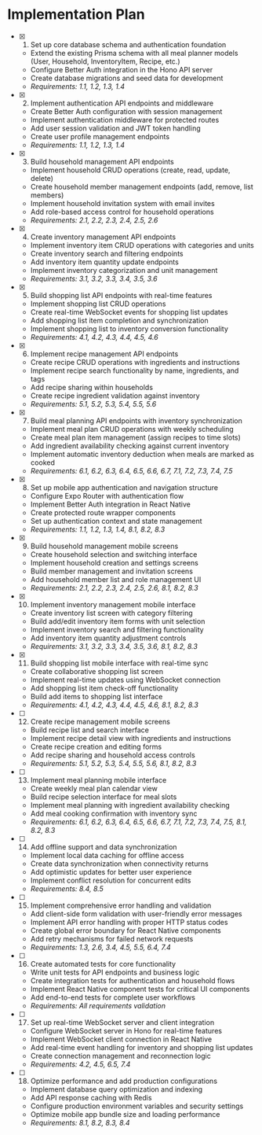 # Implementation Plan

- [x] 1. Set up core database schema and authentication foundation
  - Extend the existing Prisma schema with all meal planner models (User, Household, InventoryItem, Recipe, etc.)
  - Configure Better Auth integration in the Hono API server
  - Create database migrations and seed data for development
  - _Requirements: 1.1, 1.2, 1.3, 1.4_

- [x] 2. Implement authentication API endpoints and middleware
  - Create Better Auth configuration with session management
  - Implement authentication middleware for protected routes
  - Add user session validation and JWT token handling
  - Create user profile management endpoints
  - _Requirements: 1.1, 1.2, 1.3, 1.4_

- [x] 3. Build household management API endpoints
  - Implement household CRUD operations (create, read, update, delete)
  - Create household member management endpoints (add, remove, list members)
  - Implement household invitation system with email invites
  - Add role-based access control for household operations
  - _Requirements: 2.1, 2.2, 2.3, 2.4, 2.5, 2.6_

- [x] 4. Create inventory management API endpoints
  - Implement inventory item CRUD operations with categories and units
  - Create inventory search and filtering endpoints
  - Add inventory item quantity update endpoints
  - Implement inventory categorization and unit management
  - _Requirements: 3.1, 3.2, 3.3, 3.4, 3.5, 3.6_

- [x] 5. Build shopping list API endpoints with real-time features
  - Implement shopping list CRUD operations
  - Create real-time WebSocket events for shopping list updates
  - Add shopping list item completion and synchronization
  - Implement shopping list to inventory conversion functionality
  - _Requirements: 4.1, 4.2, 4.3, 4.4, 4.5, 4.6_

- [x] 6. Implement recipe management API endpoints
  - Create recipe CRUD operations with ingredients and instructions
  - Implement recipe search functionality by name, ingredients, and tags
  - Add recipe sharing within households
  - Create recipe ingredient validation against inventory
  - _Requirements: 5.1, 5.2, 5.3, 5.4, 5.5, 5.6_

- [x] 7. Build meal planning API endpoints with inventory synchronization
  - Implement meal plan CRUD operations with weekly scheduling
  - Create meal plan item management (assign recipes to time slots)
  - Add ingredient availability checking against current inventory
  - Implement automatic inventory deduction when meals are marked as cooked
  - _Requirements: 6.1, 6.2, 6.3, 6.4, 6.5, 6.6, 6.7, 7.1, 7.2, 7.3, 7.4, 7.5_

- [x] 8. Set up mobile app authentication and navigation structure
  - Configure Expo Router with authentication flow
  - Implement Better Auth integration in React Native
  - Create protected route wrapper components
  - Set up authentication context and state management
  - _Requirements: 1.1, 1.2, 1.3, 1.4, 8.1, 8.2, 8.3_

- [x] 9. Build household management mobile screens
  - Create household selection and switching interface
  - Implement household creation and settings screens
  - Build member management and invitation screens
  - Add household member list and role management UI
  - _Requirements: 2.1, 2.2, 2.3, 2.4, 2.5, 2.6, 8.1, 8.2, 8.3_

- [x] 10. Implement inventory management mobile interface
  - Create inventory list screen with category filtering
  - Build add/edit inventory item forms with unit selection
  - Implement inventory search and filtering functionality
  - Add inventory item quantity adjustment controls
  - _Requirements: 3.1, 3.2, 3.3, 3.4, 3.5, 3.6, 8.1, 8.2, 8.3_

- [x] 11. Build shopping list mobile interface with real-time sync
  - Create collaborative shopping list screen
  - Implement real-time updates using WebSocket connection
  - Add shopping list item check-off functionality
  - Build add items to shopping list interface
  - _Requirements: 4.1, 4.2, 4.3, 4.4, 4.5, 4.6, 8.1, 8.2, 8.3_

- [ ] 12. Create recipe management mobile screens
  - Build recipe list and search interface
  - Implement recipe detail view with ingredients and instructions
  - Create recipe creation and editing forms
  - Add recipe sharing and household access controls
  - _Requirements: 5.1, 5.2, 5.3, 5.4, 5.5, 5.6, 8.1, 8.2, 8.3_

- [ ] 13. Implement meal planning mobile interface
  - Create weekly meal plan calendar view
  - Build recipe selection interface for meal slots
  - Implement meal planning with ingredient availability checking
  - Add meal cooking confirmation with inventory sync
  - _Requirements: 6.1, 6.2, 6.3, 6.4, 6.5, 6.6, 6.7, 7.1, 7.2, 7.3, 7.4, 7.5, 8.1, 8.2, 8.3_

- [ ] 14. Add offline support and data synchronization
  - Implement local data caching for offline access
  - Create data synchronization when connectivity returns
  - Add optimistic updates for better user experience
  - Implement conflict resolution for concurrent edits
  - _Requirements: 8.4, 8.5_

- [ ] 15. Implement comprehensive error handling and validation
  - Add client-side form validation with user-friendly error messages
  - Implement API error handling with proper HTTP status codes
  - Create global error boundary for React Native components
  - Add retry mechanisms for failed network requests
  - _Requirements: 1.3, 2.6, 3.4, 4.5, 5.5, 6.4, 7.4_

- [ ] 16. Create automated tests for core functionality
  - Write unit tests for API endpoints and business logic
  - Create integration tests for authentication and household flows
  - Implement React Native component tests for critical UI components
  - Add end-to-end tests for complete user workflows
  - _Requirements: All requirements validation_

- [ ] 17. Set up real-time WebSocket server and client integration
  - Configure WebSocket server in Hono for real-time features
  - Implement WebSocket client connection in React Native
  - Add real-time event handling for inventory and shopping list updates
  - Create connection management and reconnection logic
  - _Requirements: 4.2, 4.5, 6.5, 7.4_

- [ ] 18. Optimize performance and add production configurations
  - Implement database query optimization and indexing
  - Add API response caching with Redis
  - Configure production environment variables and security settings
  - Optimize mobile app bundle size and loading performance
  - _Requirements: 8.1, 8.2, 8.3, 8.4_

